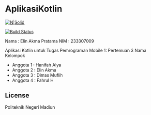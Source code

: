 # AplikasiKotlin

[![N|Solid](https://cldup.com/dTxpPi9lDf.thumb.png)](https://nodesource.com/products/nsolid)

[![Build Status](https://travis-ci.org/joemccann/dillinger.svg?branch=master)](https://travis-ci.org/joemccann/dillinger)

Nama : Elin Akma Pratama
NIM : 233307009

Aplikasi Kotlin untuk Tugas Pemrograman Mobile 1: Pertemuan 3 Nama Kelompok

- Anggota 1 : Hanifah Alya
- Anggota 2 : Elin Akma
- Anggota 3 : Dimas Muflih
- Anggota 4 : Fahrul H

## License

Politeknik Negeri Madiun
